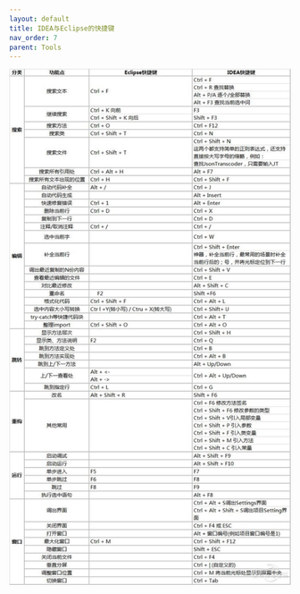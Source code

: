 ```yaml
---
layout: default
title: IDEA与Eclipse的快捷键
nav_order: 7
parent: Tools
---
```



![IDEA与Eclipse的快捷键图片](../Tools/idea与eclipse的快捷键.jpg)